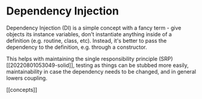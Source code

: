 # Dependency Injection

Dependency Injection (DI) is a simple concept with a fancy term - give objects its instance variables, don't instantiate anything inside of a definition (e.g. routine, class, etc). Instead, it's better to pass the dependency to the definition, e.g. through a constructor.

This helps with maintaining the single responsibility principle (SRP)[[20220801053049-solid]], testing as things can be stubbed more easily, maintainability in case the dependency needs to be changed, and in general lowers coupling.

[[concepts]]